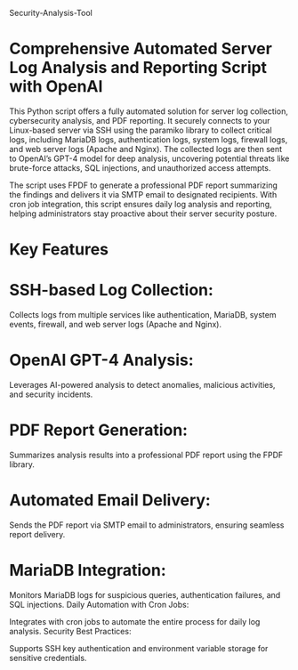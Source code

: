 Security-Analysis-Tool
# Comprehensive Automated Server Log Analysis and Reporting Script with OpenAI

This Python script offers a fully automated solution for server log collection, cybersecurity analysis, and PDF reporting. It securely connects to your Linux-based server via SSH using the paramiko library to collect critical logs, including MariaDB logs, authentication logs, system logs, firewall logs, and web server logs (Apache and Nginx). The collected logs are then sent to OpenAI’s GPT-4 model for deep analysis, uncovering potential threats like brute-force attacks, SQL injections, and unauthorized access attempts.

The script uses FPDF to generate a professional PDF report summarizing the findings and delivers it via SMTP email to designated recipients. With cron job integration, this script ensures daily log analysis and reporting, helping administrators stay proactive about their server security posture.

# Key Features

# SSH-based Log Collection:
Collects logs from multiple services like authentication, MariaDB, system events, firewall, and web server logs (Apache and Nginx).

# OpenAI GPT-4 Analysis:
Leverages AI-powered analysis to detect anomalies, malicious activities, and security incidents.

# PDF Report Generation:
Summarizes analysis results into a professional PDF report using the FPDF library.

# Automated Email Delivery:
Sends the PDF report via SMTP email to administrators, ensuring seamless report delivery.

# MariaDB Integration:
Monitors MariaDB logs for suspicious queries, authentication failures, and SQL injections.
Daily Automation with Cron Jobs:

Integrates with cron jobs to automate the entire process for daily log analysis.
Security Best Practices:

Supports SSH key authentication and environment variable storage for sensitive credentials.
